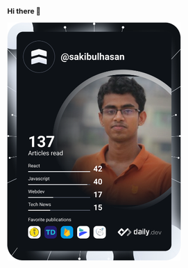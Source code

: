 ### Hi there 👋

<!--
**SakibulHasaan/SakibulHasaan** is a ✨ _special_ ✨ repository because its `README.md` (this file) appears on your GitHub profile.

Here are some ideas to get you started:

- 🔭 I’m currently working on Next.JS
- 🌱 I’m currently learning ... Redux, SSR
- 👯 I’m looking to collaborate on ... Exciting Open Source Projects
- 💬 Ask me about ... React
- 📫 How to reach me: ... 
- 😄 Pronouns: ...
- ⚡ Fun fact: ...
-->

<a href="https://app.daily.dev/sakibulhasan"><img src="https://github.com/SakibulHasaan/SakibulHasaan/blob/master/devcard.svg" width="400" alt="Md. Sakibul Hasan's Dev Card"/></a>
